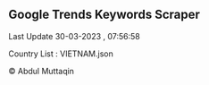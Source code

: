

## Google Trends Keywords Scraper 
 
Last Update 30-03-2023 , 07:56:58

Country List :
VIETNAM.json



© Abdul Muttaqin 
